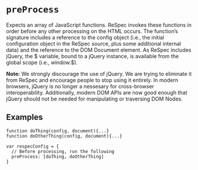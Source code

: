 ﻿# `preProcess`

Expects an array of JavaScript functions. ReSpec invokes these functions in order before any other processing on the HTML occurs. The function’s signature includes a reference to the config object (i.e., the initial configuration object in the ReSpec source, plus some additional internal data) and the reference to the DOM Document element. As ReSpec includes jQuery, the $ variable, bound to a jQuery instance, is available from the global scope (i.e., window.$).

**Note:** We strongly discourage the use of jQuery. We are trying to eliminate it from ReSpec and encourage people to stop using it entirely. In modern browsers, jQuery is no longer a nessesary for cross-browser interoperability. Additionally, modern DOM APIs are now good enough that jQuery should not be needed for manipulating or traversing DOM Nodes. ﻿

## Examples 

```JS
function doThing(config, document){...}
function doOtherThing(config, document){...}

var respecConfig = {
  // Before processing, run the following
  preProcess: [doThing, doOtherThing]
}
```
